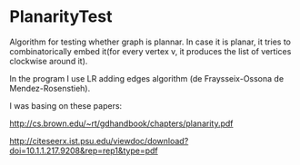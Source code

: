 # PlanarityTest
Algorithm for testing whether graph is plannar.
In case it is planar, it tries to combinatorically embed it(for every vertex v, it produces the list of vertices clockwise around it).

In the program I use LR adding edges algorithm (de Fraysseix-Ossona de Mendez-Rosenstieh).

I was basing on these papers:

http://cs.brown.edu/~rt/gdhandbook/chapters/planarity.pdf

http://citeseerx.ist.psu.edu/viewdoc/download?doi=10.1.1.217.9208&rep=rep1&type=pdf

